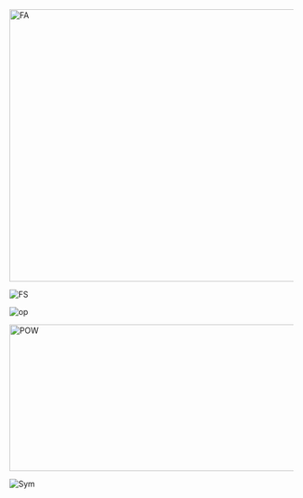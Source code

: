 
<img width="548" height="483" alt="FA" src="https://github.com/user-attachments/assets/f00b37cc-45c3-4505-9779-17a27995bc63" />

![FS](https://github.com/user-attachments/assets/1a2b6e45-fbc7-4be3-82cd-c46b27de7618)

![op](https://github.com/user-attachments/assets/b79774fc-a747-46d5-986e-53af2a6d7a53)


<img width="685" height="260" alt="POW" src="https://github.com/user-attachments/assets/f44cd82a-26ee-4a37-9410-ca22f80f22c6" />

![Sym](https://github.com/user-attachments/assets/6ffc8d25-dbc3-4805-9323-366a1891661e)


